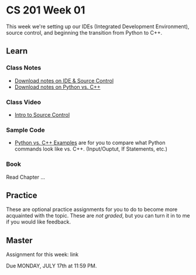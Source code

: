 # CS 201 Week 01

This week we're setting up our IDEs (Integrated Development Environment),
source control, and beginning the transition from Python to C++.

## Learn

### Class Notes

* [Download notes on IDE & Source Control]()
* [Download notes on Python vs. C++]()

### Class Video

* [Intro to Source Control](http://www.youtube.com/watch?v=K0mgc3efx-A)

### Sample Code

* [Python vs. C++ Examples](https://github.com/Moosader/Python-vs-CPP) are for you
to compare what Python commands look like vs. C++. (Input/Ouptut, If Statements, etc.)

### Book

Read Chapter ...

## Practice

These are optional practice assignments for you to do to become more acquainted
with the topic.  These are *not graded*, but you can turn it in to me if you
would like feedback.

## Master

Assignment for this week: link

Due MONDAY, JULY 17th at 11:59 PM.
